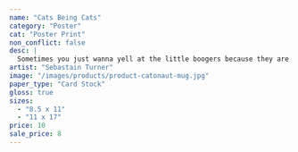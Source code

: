```yaml
---
name: "Cats Being Cats"
category: "Poster"
cat: "Poster Print"
non_conflict: false
desc: |
  Sometimes you just wanna yell at the little boogers because they are so smug.
artist: "Sebastain Turner"
image: "/images/products/product-catonaut-mug.jpg"
paper_type: "Card Stock"
gloss: true
sizes:
  - "8.5 x 11"
  - "11 x 17"
price: 10
sale_price: 8
---
```

